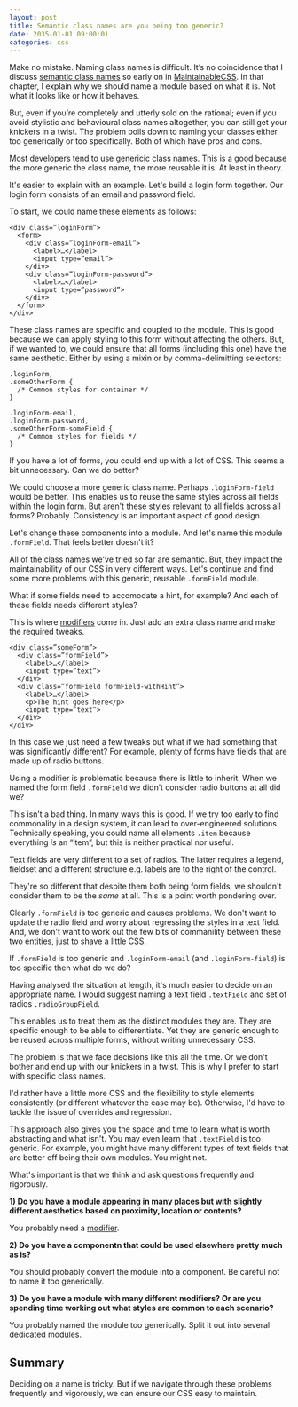 ```yaml
---
layout: post
title: Semantic class names are you being too generic?
date: 2035-01-01 09:00:01
categories: css
---
```


Make no mistake. Naming class names is difficult. It’s no coincidence that I
discuss [semantic class names](http://maintainablecss.com/chapters/semantics) so early on in [MaintainableCSS](http://maintainablecss.com/). In that chapter, I explain why we should name a module based on what it is. Not what it looks like or how it behaves.

But, even if you’re completely and utterly sold on the rational; even if you avoid stylistic and behavioural class names altogether, you can still get your knickers in a twist. The problem boils down to naming your classes either too generically or too specifically. Both of which have pros and cons.

Most developers tend to use genericic class names. This is a good because the more generic the class name, the more reusable it is. At least in theory.

It's easier to explain with an example. Let's build a login form together. Our login form consists of an email and password field.

To start, we could name these elements as follows:

    <div class=”loginForm”>
      <form>
        <div class=”loginForm-email”>
          <label>…</label>
          <input type=”email”>
        </div>
        <div class=”loginForm-password”>
          <label>…</label>
          <input type=”password”>
        </div>
      </form>
    </div>

These class names are specific and coupled to the module. This is
good because we can apply styling to this form without affecting the others. But, if we wanted to, we could ensure that all forms (including this one) have the same aesthetic. Either by using a mixin or by comma-delimitting selectors:

    .loginForm,
    .someOtherForm {
      /* Common styles for container */
    }

    .loginForm-email,
    .loginForm-password,
    .someOtherForm-someField {
      /* Common styles for fields */
    }

If you have a lot of forms, you could end up with a lot of CSS. This seems a bit unnecessary. Can we do better?

We could choose a more generic class name. Perhaps `.loginForm-field` would be better. This enables us to reuse the same styles across all fields within the login form. But aren't these styles relevant to all fields across all forms? Probably. Consistency is an important aspect of good design.

Let's change these components into a module. And let's name this module `.formField`. That feels better doesn't it?

All of the class names we've tried so far are semantic. But, they impact the maintainability of our CSS in very different ways. Let's continue and find some more problems with this generic, reusable `.formField` module.

What if some fields need to accomodate a hint, for example? And each of these fields needs different styles?

This is where [modifiers](http://maintainablecss.com/chapters/modifiers/) come
in. Just add an extra class name and make the required tweaks.

    <div class=”someForm”>
      <div class=”formField”>
        <label>…</label>
        <input type=”text”>
      </div>
      <div class=”formField formField-withHint”>
        <label>…</label>
        <p>The hint goes here</p>
        <input type=”text”>
      </div>
    </div>

In this case we just need a few tweaks but what if we had something that was significantly different? For example, plenty of forms have fields that are made up of radio buttons.

Using a modifier is problematic because there is little to inherit. When we named the form field `.formField` we didn’t consider radio buttons at all did we?

This isn’t a bad thing. In many ways this is good. If we try too early to find commonality in a design system, it can lead to over-engineered solutions. Technically speaking, you could name all elements `.item` because everything *is* an “item”, but this is neither practical nor useful.

Text fields are very different to a set of radios. The latter requires a legend, fieldset and a different structure e.g. labels are to the right of the control.

They're so different that despite them both being form fields, we shouldn't consider them to be the *same* at all. This is a point worth pondering over.

Clearly `.formField` is too generic and causes problems. We don't want to update the radio field and worry about regressing the styles in a text field. And, we don't want to work out the few bits of commanility between these two entities, just to shave a little CSS.

If `.formField` is too generic and `.loginForm-email` (and `.loginForm-field`) is too specific then what do we do?

Having analysed the situation at length, it's much easier to decide on an appropriate name. I would suggest naming a text field `.textField` and set of radios `.radioGroupField`.

This enables us to treat them as the distinct modules they are. They are specific enough to be able to differentiate. Yet they are generic enough to be reused across multiple forms, without writing unnecessary CSS.

The problem is that we face decisions like this all the time. Or we don't bother and end up with our knickers in a twist. This is why I prefer to start with specific class names.

I'd rather have a little more CSS and the flexibility to style elements consistently (or different whatever the case may be). Otherwise, I'd have to tackle the issue of overrides and regression.

This approach also gives you the space and time to learn what is worth abstracting and what isn't. You may even learn that `.textField` is too generic. For example, you might have many different types of text fields that are better off being their own modules. You might not.

What's important is that we think and ask questions frequently and rigorously.

**1) Do you have a module appearing in many places but with slightly different aesthetics based on proximity, location or contents?**

You probably need a [modifier](http://maintainablecss.com/chapters/modifiers/).

 **2) Do you have a componentn that could be used elsewhere pretty much as is?**

You should probably convert the module into a component. Be careful not to name it too generically.

 **3) Do you have a module with many different modifiers? Or are you spending time working out what styles are common to each scenario?**

You probably named the module too generically. Split it out into several dedicated modules.

## Summary

Deciding on a name is tricky. But if we navigate through these problems frequently and vigorously, we can ensure our CSS easy to maintain.